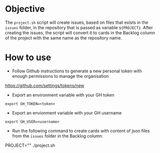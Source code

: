 # Objective
The `project.sh` script will create issues, based on files that exists in the `issues` folder, in the repository that is passed as variable `${PROJECT}`. After creating the issues, the script will convert it to cards in the Backlog column of the project with the same name as the repository name.


# How to use

- Follow Github instructions to generate a new personal token with enough permissions to manage the organisation

https://github.com/settings/tokens/new

- Export an environment variable with your GH token

`export GH_TOKEN=<token>`

- Export an envionment variable with your GH username

`export GH_USER=<username>`

- Run the following command to create cards with content of json files from the `issues` folder in the Backlog column:

PROJECT="<group-repo-name>" ./project.sh
